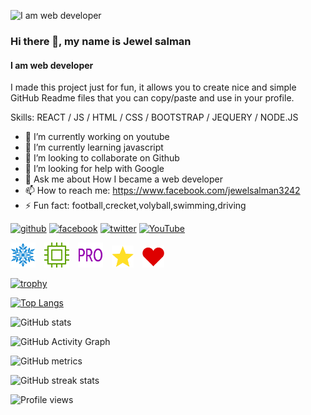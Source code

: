 
![I am web developer](https://scontent.fdac110-1.fna.fbcdn.net/v/t39.30808-6/278511052_1431225977328373_1653151171262852731_n.png?stp=dst-png_s960x960&_nc_cat=104&ccb=1-5&_nc_sid=e3f864&_nc_eui2=AeGJyq_L0LIfAZdrDbnSMJOIj5KBvG3GUIePkoG8bcZQh0aRgE9GzXzICtUKzr8UIa328FeJwNpbPxH7CQfyyolw&_nc_ohc=__1kcclgdBwAX-9lbVk&_nc_ht=scontent.fdac110-1.fna&oh=00_AT-WoNEC6MgUtawg5IXu1R4bwicupXFcZE8S1ht5lHfFXQ&oe=62666A65)

### Hi there 👋, my name is Jewel salman
#### I am web developer


I made this project just for fun, it allows you to create nice and simple GitHub Readme files that you can copy/paste and use in your profile.

Skills:  REACT / JS / HTML / CSS / BOOTSTRAP / JEQUERY / NODE.JS 

- 🔭 I’m currently working on youtube 
- 🌱 I’m currently learning javascript 
- 👯 I’m looking to collaborate on Github 
- 🤔 I’m looking for help with Google 
- 💬 Ask me about How I became a web developer 
- 📫 How to reach me: https://www.facebook.com/jewelsalman3242 
- ⚡ Fun fact: football,crecket,volyball,swimming,driving 


[<img src='https://cdn.jsdelivr.net/npm/simple-icons@3.0.1/icons/github.svg' alt='github' height='40'>](https://github.com/https://github.com/Jewelsalman)  [<img src='https://cdn.jsdelivr.net/npm/simple-icons@3.0.1/icons/facebook.svg' alt='facebook' height='40'>](https://www.facebook.com/https://www.facebook.com/jewelsalman3242)  [<img src='https://cdn.jsdelivr.net/npm/simple-icons@3.0.1/icons/twitter.svg' alt='twitter' height='40'>](https://twitter.com/https://twitter.com/jewelsalman16)  [<img src='https://cdn.jsdelivr.net/npm/simple-icons@3.0.1/icons/youtube.svg' alt='YouTube' height='40'>](https://www.youtube.com/channel/https://www.youtube.com/channel/UCtvoe_34RdFAO43ZgMA1e5g)  

<a href='https://archiveprogram.github.com/'><img src='https://raw.githubusercontent.com/acervenky/animated-github-badges/master/assets/acbadge.gif' width='40' height='40'></a> <a href='https://docs.github.com/en/developers'><img src='https://raw.githubusercontent.com/acervenky/animated-github-badges/master/assets/devbadge.gif' width='40' height='40'></a> <a href='https://github.com/pricing'><img src='https://raw.githubusercontent.com/acervenky/animated-github-badges/master/assets/pro.gif' width='40' height='40'></a> <a href='https://stars.github.com/'><img src='https://raw.githubusercontent.com/acervenky/animated-github-badges/master/assets/starbadge.gif' width='35' height='35'></a> <a href='https://docs.github.com/en/github/supporting-the-open-source-community-with-github-sponsors'><img src='https://raw.githubusercontent.com/acervenky/animated-github-badges/master/assets/sponsorbadge.gif' width='35' height='35'></a> 

[![trophy](https://github-profile-trophy.vercel.app/?username=https://github.com/Jewelsalman)](https://github.com/ryo-ma/github-profile-trophy)

[![Top Langs](https://github-readme-stats.vercel.app/api/top-langs/?username=https://github.com/Jewelsalman)](https://github.com/anuraghazra/github-readme-stats)

![GitHub stats](https://github-readme-stats.vercel.app/api?username=https://github.com/Jewelsalman&show_icons=true&count_private=true)  

![GitHub Activity Graph](https://activity-graph.herokuapp.com/graph?username=https://github.com/Jewelsalman)  

![GitHub metrics](https://metrics.lecoq.io/https://github.com/Jewelsalman)  

![GitHub streak stats](https://github-readme-streak-stats.herokuapp.com/?user=https://github.com/Jewelsalman)  

![Profile views](https://gpvc.arturio.dev/https://github.com/Jewelsalman)  
